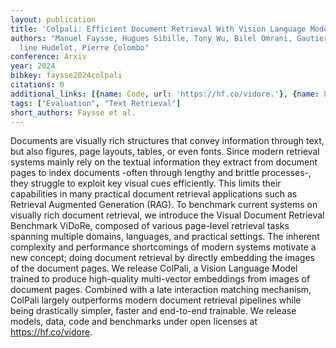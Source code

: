 ```yaml
---
layout: publication
title: 'Colpali: Efficient Document Retrieval With Vision Language Models'
authors: "Manuel Faysse, Hugues Sibille, Tony Wu, Bilel Omrani, Gautier Viaud, C\xE9\
  line Hudelot, Pierre Colombo"
conference: Arxiv
year: 2024
bibkey: faysse2024colpali
citations: 0
additional_links: [{name: Code, url: 'https://hf.co/vidore.'}, {name: Paper, url: 'https://arxiv.org/abs/2407.01449'}]
tags: ["Evaluation", "Text Retrieval"]
short_authors: Faysse et al.
---
```

Documents are visually rich structures that convey information through text,
but also figures, page layouts, tables, or even fonts. Since modern retrieval
systems mainly rely on the textual information they extract from document pages
to index documents -often through lengthy and brittle processes-, they struggle
to exploit key visual cues efficiently. This limits their capabilities in many
practical document retrieval applications such as Retrieval Augmented
Generation (RAG). To benchmark current systems on visually rich document
retrieval, we introduce the Visual Document Retrieval Benchmark ViDoRe,
composed of various page-level retrieval tasks spanning multiple domains,
languages, and practical settings. The inherent complexity and performance
shortcomings of modern systems motivate a new concept; doing document retrieval
by directly embedding the images of the document pages. We release ColPali, a
Vision Language Model trained to produce high-quality multi-vector embeddings
from images of document pages. Combined with a late interaction matching
mechanism, ColPali largely outperforms modern document retrieval pipelines
while being drastically simpler, faster and end-to-end trainable. We release
models, data, code and benchmarks under open licenses at https://hf.co/vidore.
